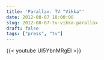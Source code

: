 ```yaml
---
title: 'Parallax. TV "Vikka"'
date: 2012-08-07 18:00:00
slug: 2012-08-07-tv-vikka-parallax
draft: false
tags: ["press", "tv"]
---
```


{{< youtube UI5YbnMRgEI >}}